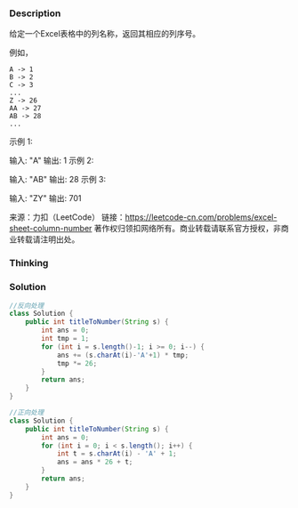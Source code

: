 ### Description

给定一个Excel表格中的列名称，返回其相应的列序号。

例如，

    A -> 1
    B -> 2
    C -> 3
    ...
    Z -> 26
    AA -> 27
    AB -> 28 
    ...
示例 1:

输入: "A"
输出: 1
示例 2:

输入: "AB"
输出: 28
示例 3:

输入: "ZY"
输出: 701

来源：力扣（LeetCode）
链接：https://leetcode-cn.com/problems/excel-sheet-column-number
著作权归领扣网络所有。商业转载请联系官方授权，非商业转载请注明出处。

### Thinking



### Solution
```java
//反向处理
class Solution {
    public int titleToNumber(String s) {
        int ans = 0;
        int tmp = 1;
        for (int i = s.length()-1; i >= 0; i--) {
            ans += (s.charAt(i)-'A'+1) * tmp;
            tmp *= 26;
        }
        return ans;
    }
}
```

```java
//正向处理
class Solution {
    public int titleToNumber(String s) {
        int ans = 0;
        for (int i = 0; i < s.length(); i++) {
            int t = s.charAt(i) - 'A' + 1;
            ans = ans * 26 + t;
        }
        return ans;
    }
}
```

